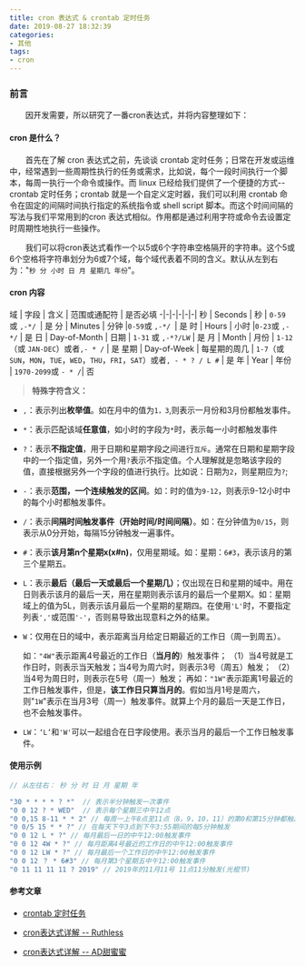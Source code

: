 ```yaml
---
title: cron 表达式 & crontab 定时任务
date: 2019-08-27 18:32:39
categories: 
- 其他
tags:
- cron
---
```

### 前言

&emsp;&emsp;因开发需要，所以研究了一番cron表达式，并将内容整理如下：

#### cron 是什么？

&emsp;&emsp;首先在了解 cron 表达式之前，先谈谈 crontab 定时任务；日常在开发或运维中，经常遇到一些周期性执行的任务或需求，比如说，每个一段时间执行一个脚本，每周一执行一个命令或操作。而 linux 已经给我们提供了一个便捷的方式-- crontab 定时任务；crontab 就是一个自定义定时器，我们可以利用 crontab 命令在固定的间隔时间执行指定的系统指令或 shell script 脚本。而这个时间间隔的写法与我们平常用到的cron 表达式相似。作用都是通过利用字符或命令去设置定时周期性地执行一些操作。

&emsp;&emsp;我们可以将cron表达式看作一个以5或6个字符串空格隔开的字符串。这个5或6个空格将字符串划分为6或7个域，每个域代表着不同的含义。默认从左到右为："`秒 分 小时 日 月 星期几 年份`"。

#### cron 内容

域 | 字段 | 含义 | 范围或通配符 | 是否必填
-|-|-|-|-|-|
秒 | Seconds | 秒 | `0-59` 或 `,-*/ `| 是
分 | Minutes | 分钟 |`0-59`或 `,-*/ `| 是
时 | Hours | 小时 |`0-23`或 `,-*/` | 是
日  | Day-of-Month | 日期 | `1-31` 或 `,-*?/LW` | 是
月 | Month | 月份 | `1-12` （或 `JAN-DEC`）或者`,- * /` | 是
星期 | Day-of-Week | 每星期的周几 | `1-7`（或`SUN`，`MON`，`TUE`，`WED`，`THU`，`FRI`，`SAT`）或者`, - * ? / L #` | 是
年 | Year | 年份 | `1970-2099`或 `- * /`| 否


> **特殊字符含义：**
- `,`：表示列出**枚举值**。如在月中的值为`1，3`,则表示一月份和3月份都触发事件。

- `*`：表示匹配该域**任意值**，如小时的字段为`*`时，表示每一小时都触发事件

- `?`：表示**不指定值**，用于日期和星期字段之间进行`互斥`。通常在日期和星期字段中的一个指定值，另外一个用`?`表示不指定值。个人理解就是忽略该字段的值，直接根据另外一个字段的值进行执行。比如说：日期为`2`，则星期应为`?`;

- `-`：表示**范围，一个连续触发的区间**。如：时的值为`9-12`，则表示9-12小时中的每个小时都触发事件。

- `/`：表示**间隔时间触发事件（开始时间/时间间隔）**。如：在分钟值为`0/15`，则表示从0分开始，每隔15分钟触发一遍事件。

- `#`：表示**该月第n个星期x(x#n)**，仅用星期域。如：星期：`6#3`，表示该月的第三个星期五。

- `L`：表示**最后（最后一天或最后一个星期几）**；仅出现在日和星期的域中。用在日则表示该月的最后一天，用在星期则表示该月的最后一个星期X。如：星期域上的值为5L，则表示该月最后一个星期的星期四。在使用`'L'`时，不要指定列表`','`或范围`'-'`，否则易导致出现意料之外的结果。

- `W`：仅用在日的域中，表示距离当月给定日期最近的工作日（周一到周五）。

    如：`"4W"`表示距离4号最近的工作日（**当月的**）触发事件；
（1）当4号就是工作日时，则表示当天触发；当4号为周六时，则表示3号（周五）触发；
（2）当4号为周日时，则表示在5号（周一）触发；
再如：`"1W"`表示距离1号最近的工作日触发事件，但是，**该工作日只算当月的**。假如当月1号是周六，则"`1W`"表示在当月3号（周一）触发事件。就算上个月的最后一天是工作日，也不会触发事件。


- `LW`：`‘L’`和`'W'`可以一起组合在日字段使用。表示当月的最后一个工作日触发事件。

#### 使用示例
```javascript
// 从左往右： 秒 分 时 日 月 星期 年

"30 * * * * ? *"  // 表示半分钟触发一次事件
"0 0 12 ? * WED"  // 表示每个星期三中午12点
"0 0,15 8-11 * * 2" // 每周一上午8点至11点（8，9，10，11）的第0和第15分钟都触发一次事件
"0 0/5 15 * * ?" // 在每天下午3点到下午3:55期间的每5分钟触发
"0 0 12 L * ?" // 每月最后一日的中午12:00触发事件
"0 0 12 4W * ?" // 每月距离4号最近的工作日的中午12:00触发事件
"0 0 12 LW * ?" // 每月最后一个工作日的中午12:00触发事件 
"0 0 12 ？ * 6#3" // 每月第3个星期五中午12:00触发事件 
"0 11 11 11 11 ? 2019" // 2019年的11月11号 11点11分触发(光棍节)

```

#### 参考文章
- [crontab 定时任务](https://linuxtools-rst.readthedocs.io/zh_CN/latest/tool/crontab.html)

- [cron表达式详解 -- Ruthless ](https://www.cnblogs.com/linjiqin/p/3178452.html)

- [cron表达式详解 -- AD甜蜜蜜](https://www.jianshu.com/p/6b8341cf3311)